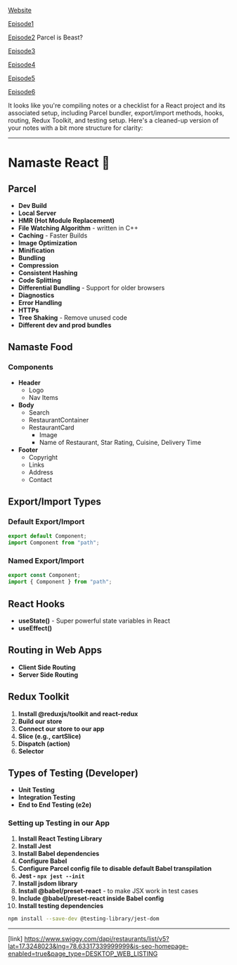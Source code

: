 [Website](end.png)

[Episode1](Notes/EP-1.pdf)

[Episode2](Notes/EP-2.PDF)
Parcel is Beast?

[Episode3](Notes/EP-3.PDF)

[Episode4](Notes/EP-4.PDF)

[Episode5](Notes/EP-5.PDF)

[Episode6](Notes/EP-6.PDF)

It looks like you're compiling notes or a checklist for a React project and its associated setup, including Parcel bundler, export/import methods, hooks, routing, Redux Toolkit, and testing setup. Here's a cleaned-up version of your notes with a bit more structure for clarity:

---

# Namaste React 🚀

## Parcel

- **Dev Build**
- **Local Server**
- **HMR (Hot Module Replacement)**
- **File Watching Algorithm** - written in C++
- **Caching** - Faster Builds
- **Image Optimization**
- **Minification**
- **Bundling**
- **Compression**
- **Consistent Hashing**
- **Code Splitting**
- **Differential Bundling** - Support for older browsers
- **Diagnostics**
- **Error Handling**
- **HTTPs**
- **Tree Shaking** - Remove unused code
- **Different dev and prod bundles**

## Namaste Food

### Components

- **Header**
  - Logo
  - Nav Items
- **Body**
  - Search
  - RestaurantContainer
  - RestaurantCard
    - Image
    - Name of Restaurant, Star Rating, Cuisine, Delivery Time
- **Footer**
  - Copyright
  - Links
  - Address
  - Contact

## Export/Import Types

### Default Export/Import

```javascript
export default Component;
import Component from "path";
```

### Named Export/Import

```javascript
export const Component;
import { Component } from "path";
```

## React Hooks

- **useState()** - Super powerful state variables in React
- **useEffect()**

## Routing in Web Apps

- **Client Side Routing**
- **Server Side Routing**

## Redux Toolkit

1. **Install @reduxjs/toolkit and react-redux**
2. **Build our store**
3. **Connect our store to our app**
4. **Slice (e.g., cartSlice)**
5. **Dispatch (action)**
6. **Selector**

## Types of Testing (Developer)

- **Unit Testing**
- **Integration Testing**
- **End to End Testing (e2e)**

### Setting up Testing in our App

1. **Install React Testing Library**
2. **Install Jest**
3. **Install Babel dependencies**
4. **Configure Babel**
5. **Configure Parcel config file to disable default Babel transpilation**
6. **Jest - `npx jest --init`**
7. **Install jsdom library**
8. **Install @babel/preset-react** - to make JSX work in test cases
9. **Include @babel/preset-react inside Babel config**
10. **Install testing dependencies**

```bash
npm install --save-dev @testing-library/jest-dom
```

---

[link]
https://www.swiggy.com/dapi/restaurants/list/v5?lat=17.3248023&lng=78.63317339999999&is-seo-homepage-enabled=true&page_type=DESKTOP_WEB_LISTING
